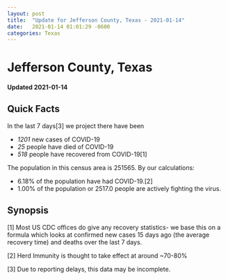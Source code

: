 ```yaml
---
layout: post
title:  "Update for Jefferson County, Texas - 2021-01-14"
date:   2021-01-14 01:01:29 -0600
categories: Texas
---
```


# Jefferson County, Texas
#### Updated 2021-01-14

## Quick Facts

In the last 7 days[3] we project there have been
- *1201* new cases of COVID-19
- *25* people have died of COVID-19
- *518* people have recovered from COVID-19[1]

The population in this census area is 251565. By our calculations:
- 6.18% of the population have had COVID-19.[2]
- 1.00% of the population or 2517.0 people are actively fighting the virus.

## Synopsis




[1] Most US CDC offices do give any recovery statistics- we base this on a formula which looks at confirmed new cases
15 days ago (the average recovery time) and deaths over the last 7 days.

[2] Herd Immunity is thought to take effect at around ~70-80%

[3] Due to reporting delays, this data may be incomplete.
 
    